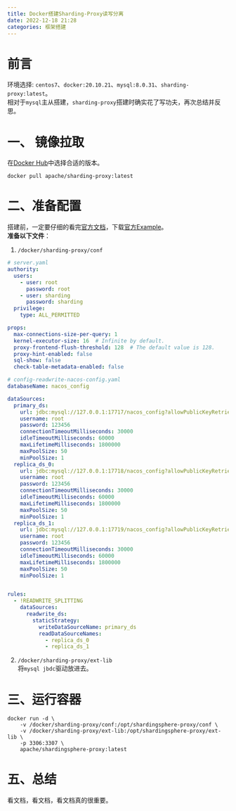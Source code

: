 ```yaml
---
title: Docker搭建Sharding-Proxy读写分离
date: 2022-12-18 21:28
categories: 框架搭建
---
```


# 前言  
环境选择: `centos7`、`docker:20.10.21`、`mysql:8.0.31`、`sharding-proxy:latest`。  
相对于`mysql`主从搭建，`sharding-proxy`搭建时确实花了写功夫，再次总结并反思。
# 一、 镜像拉取
在<a href="https://hub.docker.com/r/apache/sharding-proxy/tags">Docker Hub</a>中选择合适的版本。
```shell
docker pull apache/sharding-proxy:latest
```
# 二、准备配置
搭建前，一定要仔细的看完<a href="https://shardingsphere.apache.org/document/5.3.0/cn/user-manual/shardingsphere-proxy/startup/docker/">官方文档</a>，下载<a href="https://github.com/apache/shardingsphere/tree/master/examples/shardingsphere-proxy-example/shardingsphere-proxy-boot-mybatis-example">官方Example</a>。  
**准备以下文件**：
1. `/docker/sharding-proxy/conf`
```yaml
# server.yaml
authority:
  users:
    - user: root
      password: root
    - user: sharding
      password: sharding
  privilege:
    type: ALL_PERMITTED

props:
  max-connections-size-per-query: 1
  kernel-executor-size: 16  # Infinite by default.
  proxy-frontend-flush-threshold: 128  # The default value is 128.
  proxy-hint-enabled: false
  sql-show: false
  check-table-metadata-enabled: false
```
```yaml
# config-readwrite-nacos-config.yaml
databaseName: nacos_config

dataSources:
  primary_ds:
    url: jdbc:mysql://127.0.0.1:17717/nacos_config?allowPublicKeyRetrieval=true&serverTimezone=UTC&useSSL=false
    username: root
    password: 123456
    connectionTimeoutMilliseconds: 30000
    idleTimeoutMilliseconds: 60000
    maxLifetimeMilliseconds: 1800000
    maxPoolSize: 50
    minPoolSize: 1
  replica_ds_0:
    url: jdbc:mysql://127.0.0.1:17718/nacos_config?allowPublicKeyRetrieval=true&serverTimezone=UTC&useSSL=false
    username: root
    password: 123456
    connectionTimeoutMilliseconds: 30000
    idleTimeoutMilliseconds: 60000
    maxLifetimeMilliseconds: 1800000
    maxPoolSize: 50
    minPoolSize: 1
  replica_ds_1:
    url: jdbc:mysql://127.0.0.1:17719/nacos_config?allowPublicKeyRetrieval=true&serverTimezone=UTC&useSSL=false
    username: root
    password: 123456
    connectionTimeoutMilliseconds: 30000
    idleTimeoutMilliseconds: 60000
    maxLifetimeMilliseconds: 1800000
    maxPoolSize: 50
    minPoolSize: 1


rules:
  - !READWRITE_SPLITTING
    dataSources:
      readwrite_ds:
        staticStrategy:
          writeDataSourceName: primary_ds
          readDataSourceNames:
            - replica_ds_0
            - replica_ds_1
```
2. `/docker/sharding-proxy/ext-lib`  
将`mysql jbdc`驱动放进去。  
# 三、运行容器
```shell
docker run -d \
    -v /docker/sharding-proxy/conf:/opt/shardingsphere-proxy/conf \
    -v /docker/sharding-proxy/ext-lib:/opt/shardingsphere-proxy/ext-lib \
    -p 3306:3307 \
    apache/shardingsphere-proxy:latest
```
# 五、总结
看文档，看文档，看文档真的很重要。